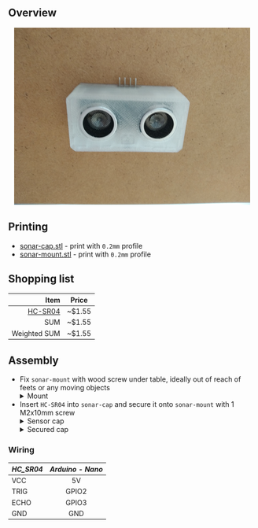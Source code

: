 ## Overview

<p align="center">
  <img src="./img/sensor-sonar/mounted-0.png"/>
</p>

## Printing

- [sonar-cap.stl](../models/sensor-sonar/sonar-cap.stl) - print with `0.2mm` profile
- [sonar-mount.stl](../models/sensor-sonar/sonar-mount.stl) - print with `0.2mm` profile

## Shopping list

|                                             Item | Price  |
|-------------------------------------------------:|:------:|
| [HC-SR04](https://www.ebay.com/itm/271107439777) | ~$1.55 |
|                                              SUM | ~$1.55 |
|                                     Weighted SUM | ~$1.55 |

## Assembly

- Fix `sonar-mount` with wood screw under table, ideally out of reach of feets or any moving objects
  <details>
    <summary>Mount</summary>
    <p align="center">
      <img src="./img/sensor-sonar/mount.png"/>
    </p>
  </details>
- Insert `HC-SR04` into `sonar-cap` and secure it onto `sonar-mount` with 1 M2x10mm screw
  <details>
    <summary>Sensor cap</summary>
    <p align="center">
      <img src="./img/sensor-sonar/sensor.png"/>
    </p>
  </details>
  <details>
    <summary>Secured cap</summary>
    <p align="center">
      <img src="./img/sensor-sonar/mounted-1.png"/>
    </p>
  </details>

### Wiring

| _HC_SR04_ | _Arduino - Nano_ |
|-----------|:----------------:|
| VCC       |        5V        |
| TRIG      |      GPIO2       |
| ECHO      |      GPIO3       |
| GND       |       GND        |